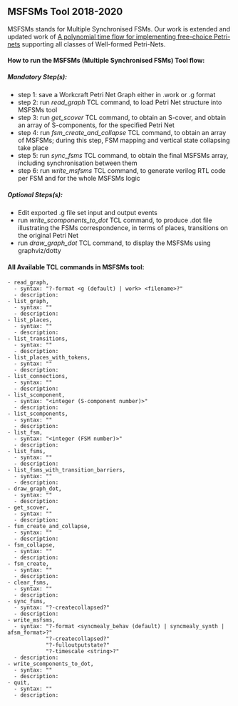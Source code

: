 ## MSFSMs Tool 2018-2020

MSFSMs stands for Multiple Synchronised FSMs. Our work is extended and updated work of [A polynomial time flow for implementing free-choice Petri-nets](https://ieeexplore.ieee.org/abstract/document/6378645) supporting all classes of Well-formed Petri-Nets.

#### How to run the MSFSMs (Multiple Synchronised FSMs) Tool flow:

##### Mandatory Step(s):

  - step 1: save a Workcraft Petri Net Graph either in .work or .g format
  - step 2: run *read_graph* TCL command, to load Petri Net structure into
          MSFSMs tool
  - step 3: run *get_scover* TCL command, to obtain an S-cover, and obtain an
          array of S-components, for the specified Petri Net
  - step 4: run *fsm_create_and_collapse* TCL command, to obtain an array of
          MSFSMs; during this step, FSM mapping and vertical state collapsing
          take place
  - step 5: run *sync_fsms* TCL command, to obtain the final MSFSMs array,
          including synchronisation between them
  - step 6: run *write_msfsms* TCL command, to generate verilog RTL code per
          FSM and for the whole MSFSMs logic

##### Optional Steps(s):

  - Edit exported .g file set input and output events
  - run *write_scomponents_to_dot* TCL command, to produce .dot file
   illustrating the FSMs correspondence, in terms of places, transitions on
   the original Petri Net
  - run *draw_graph_dot* TCL command, to display the MSFSMs using graphviz/dotty

#### All Available TCL commands in MSFSMs tool:

    - read_graph,
      - syntax: "?-format <g (default) | work> <filename>?"
      - description:
    - list_graph,
      - syntax: ""
      - description:
    - list_places,
      - syntax: ""
      - description:
    - list_transitions,
      - syntax: ""
      - description:
    - list_places_with_tokens,
      - syntax: ""
      - description:
    - list_connections,
      - syntax: ""
      - description:
    - list_scomponent,
      - syntax: "<integer (S-component number)>"
      - description:
    - list_scomponents,
      - syntax: ""
      - description:
    - list_fsm,
      - syntax: "<integer (FSM number)>"
      - description:
    - list_fsms,
      - syntax: ""
      - description:
    - list_fsms_with_transition_barriers,
      - syntax: ""
      - description:
    - draw_graph_dot,
      - syntax: ""
      - description:
    - get_scover,
      - syntax: ""
      - description:
    - fsm_create_and_collapse,
      - syntax: ""
      - description:
    - fsm_collapse,
      - syntax: ""
      - description:
    - fsm_create,
      - syntax: ""
      - description:
    - clear_fsms,
      - syntax: ""
      - description:
    - sync_fsms,
      - syntax: "?-createcollapsed?"
      - description:
    - write_msfsms,
      - syntax: "?-format <syncmealy_behav (default) | syncmealy_synth | afsm_format>?"
                "?-createcollapsed?"
                "?-fulloutputstate?"
                "?-timescale <string>?"
      - description:
    - write_scomponents_to_dot,
      - syntax: ""
      - description:
    - quit,
      - syntax: ""
      - description:
